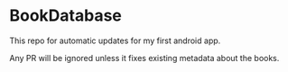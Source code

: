 # BookDatabase

This repo for automatic updates for my first android app.

Any PR will be ignored unless it fixes existing metadata about the books.
